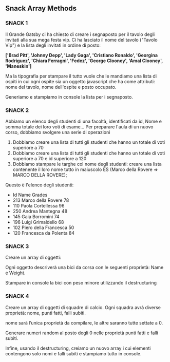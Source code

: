## **Snack Array Methods**

### SNACK 1
Il Grande Gatsby ci ha chiesto di creare i segnaposto per il tavolo degli invitati alla sua mega festa vip. Ci ha lasciato il nome del tavolo ("Tavolo Vip") e la lista degli invitati in ordine di posto:

**['Brad Pitt', 'Johnny Depp', 'Lady Gaga', 'Cristiano Ronaldo', 'Georgina Rodriguez', 'Chiara Ferragni', 'Fedez', 'George Clooney', 'Amal Clooney', 'Maneskin']**

Ma la tipografia per stampare il tutto vuole che le mandiamo una lista di ospiti in cui ogni ospite sia un oggetto javascript che ha come attributi: nome del tavolo, nome dell'ospite e posto occupato.

Generiamo e stampiamo in console la lista per i segnaposto.

### SNACK 2
Abbiamo un elenco degli studenti di una facoltà, identificati da id, Nome e somma totale dei loro voti di esame...
Per preparare l'aula di un nuovo corso, dobbiamo svolgere una serie di operazioni
1. Dobbiamo creare una lista di tutti gli studenti che hanno un totale di voti superiore a 70
2. Dobbiamo creare una lista di tutti gli studenti che hanno un totale di voti superiore a 70 e id superiore a 120
3. Dobbiamo stampare le targhe col nome degli studenti: creare una lista contenente il loro nome tutto in maiuscolo ES (Marco della Rovere => MARCO DELLA ROVERE);

Questo è l'elenco degli studenti:
- Id  Name                Grades
- 213 Marco della Rovere      78
- 110 Paola Cortellessa       96
- 250 Andrea Mantegna 	      48
- 145 Gaia Borromini          74
- 196 Luigi Grimaldello 	  68
- 102 Piero della Francesca   50
- 120 Francesca da Polenta    84 

### SNACK 3
Creare un array di oggetti:

Ogni oggetto descriverà una bici da corsa con le seguenti proprietà: Name e Weight.

Stampare in console la bici con peso minore utilizzando il destructuring

### SNACK 4
Creare un array di oggetti di squadre di calcio.
Ogni squadra avrà diverse proprietà: nome, punti fatti, falli subiti.

nome sarà l’unica proprietà da compilare, le altre saranno tutte settate a 0.

Generare numeri random al posto degli 0 nelle proprietà punti fatti e falli subiti.

Infine, usando il destructuring, creiamo un nuovo array i cui elementi contengono solo nomi e falli subiti e stampiamo tutto in console.
